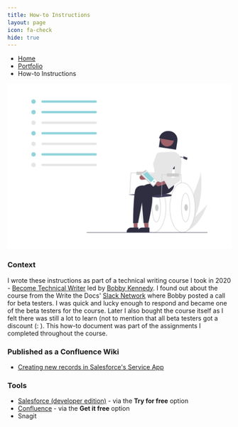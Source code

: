 ```yaml
---
title: How-to Instructions
layout: page
icon: fa-check
hide: true
---
```


<ul class="breadcrumb">
  <li><a href="./#" class="icon fa-home">  Home</a></li>
  <li><a href="./#portfolio" class="icon fa-briefcase">  Portfolio</a></li>
  <li>How-to Instructions</li>
</ul>

![Step-by-Step Illustration](assets/images/undraw_tasks_re_v2v4.png)

### Context
I wrote these instructions as part of a technical writing course I took in 2020 - [Become Technical Writer](https://becometechnicalwriter.com/) led by [Bobby Kennedy](https://www.linkedin.com/in/robert-b-kennedy-a2458b224/). I found out about the course from the Write the Docs' [Slack Network](https://www.writethedocs.org/slack/) where Bobby posted a call for beta testers. I was quick and lucky enough to respond and became one of the beta testers for the course. Later I also bought the course itself as I felt there was still a lot to learn (not to mention that all beta testers got a discount (: ). This how-to document was part of the assignments I completed throughout the course.


### Published as a Confluence Wiki

- [Creating new records in Salesforce's Service App](https://slavipande.atlassian.net/l/cp/NEgQKhon)


### Tools

- [Salesforce (developer edition)](https://www.salesforce.com/) - via the **Try for free** option
- [Confluence](https://www.atlassian.com/software/confluence) - via the **Get it free** option
- Snagit
